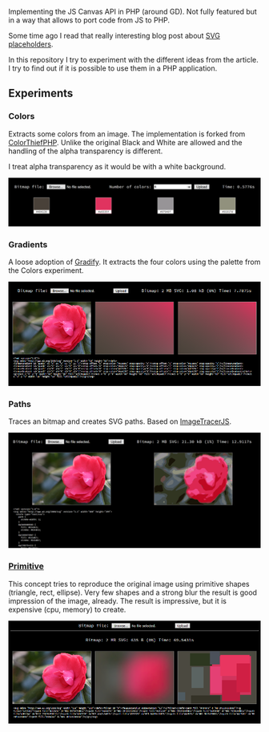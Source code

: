 Implementing the JS Canvas API in PHP (around GD). Not fully featured but in a way that allows to 
port code from JS to PHP.

Some time ago I read that really interesting blog post about [SVG placeholders](https://jmperezperez.com/svg-placeholders/).

In this repository I try to experiment with the different ideas from the article.
I try to find out if it is possible to use them in a PHP application.

## Experiments

### Colors

Extracts some colors from an image. The implementation is forked from 
[ColorThiefPHP](https://github.com/ksubileau/color-thief-php). Unlike the original Black and White are
allowed and the handling of the alpha transparency is different.

I treat alpha transparency as it would be with a white background.

![Colors](docs/images/colors.png?raw=true)

### Gradients

A loose adoption of [Gradify](https://github.com/fraser-hemp/gradify). It extracts the
four colors using the palette from the Colors experiment. 

![Gradients](docs/images/gradients.png?raw=true)

### Paths

Traces an bitmap and creates SVG paths. Based on [ImageTracerJS](https://github.com/jankovicsandras/imagetracerjs).
  
![ImageTracer](docs/images/trace-paths.png?raw=true)

### [Primitive](docs/primitive.md) 

This concept tries to reproduce the original image using primitive shapes (triangle, rect, ellipse). 
Very few shapes and a strong blur the result is good impression of the image, already. 
The result is impressive, but it is expensive (cpu, memory) to create.

![Primitive](docs/images/primitive.png?raw=true)
